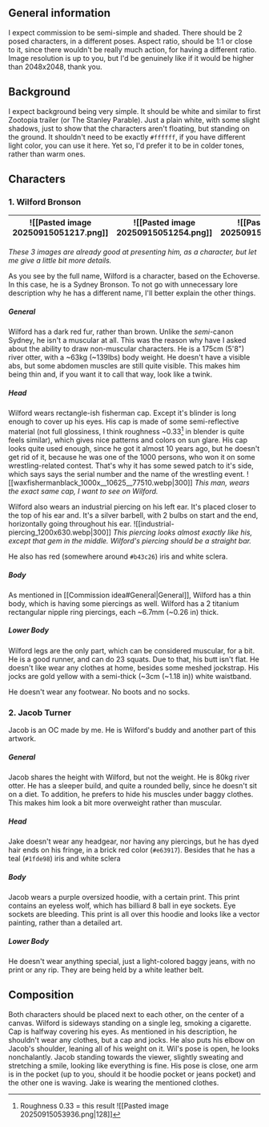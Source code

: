 
## General information
I expect commission to be semi-simple and shaded. There should be 2 posed characters, in a different poses. Aspect ratio, should be 1:1 or close to it, since there wouldn't be really much action, for having a different ratio. Image resolution is up to you, but I'd be genuinely like if it would be higher than 2048x2048, thank you.
## Background
I expect background being very simple. It should be white and similar to first Zootopia trailer (or The Stanley Parable). Just a plain white, with some slight shadows, just to show that the characters aren't floating, but standing on the ground. It shouldn't need to be exactly `#ffffff`, if you have different light color, you can use it here. Yet so, I'd prefer it to be in colder tones, rather than warm ones.
## Characters
### 1. Wilford Bronson
| ![[Pasted image 20250915051217.png]] | ![[Pasted image 20250915051254.png]] | ![[Pasted image 20250915051311.png]] |
| ------------------------------------ | ------------------------------------ | ------------------------------------ |
*These 3 images are already good at presenting him, as a character, but let me give a little bit more details.*

As you see by the full name, Wilford is a character, based on the Echoverse. In this case, he is a Sydney Bronson. To not go with unnecessary lore description why he has a different name, I'll better explain the other things. 
##### General
Wilford has a dark red fur, rather than brown. Unlike the *semi*-canon Sydney, he isn't a muscular at all. This was the reason why have I asked about the ability to draw non-muscular characters. He is a 175cm (5'8") river otter, with a ~63kg (~139lbs) body weight. He doesn't have a visible abs, but some abdomen muscles are still quite visible. This makes him being thin and, if you want it to call that way, look like a twink. 
##### Head
Wilford wears rectangle-ish fisherman cap. Except it's blinder is long enough to cover up his eyes. His cap is made of some semi-reflective material (not full glossiness, I think roughness ~0.33[^1] in blender is quite feels similar), which gives nice patterns and colors on sun glare. His cap looks quite used enough, since he got it almost 10 years ago, but he doesn't get rid of it, because he was one of the 1000 persons, who won it on some wrestling-related contest. That's why it has some sewed patch to it's side, which says says the serial number and the name of the wrestling event.
![[waxfishermanblack_1000x__10625__77510.webp|300]]
*This man, wears the exact same cap, I want to see on Wilford.*

 Wilford also wears an industrial piercing on his left ear. It's placed closer to the top of his ear and. It's a silver barbell, with 2 bulbs on start and the end, horizontally going throughout his ear.
![[industrial-piercing_1200x630.webp|300]]
*This piercing looks almost exactly like his, except that gem in the middle. Wilford's piercing should be a straight bar.*

He also has red (somewhere around `#b43c26`) iris and white sclera.
##### Body
As mentioned in [[Commission idea#General|General]], Wilford has a thin body, which is having some piercings as well. 
Wilford has a 2 titanium rectangular nipple ring piercings, each ~6.7mm (~0.26 in) thick.
##### Lower Body
Wilford legs are the only part, which can be considered muscular, for a bit. He is a good runner, and can do 23 squats. Due to that, his butt isn't flat.
He doesn't like wear any clothes at home, besides some meshed jockstrap. His jocks are gold yellow with a semi-thick (~3cm (~1.18 in)) white waistband. 

He doesn't wear any footwear. No boots and no socks.
### 2. Jacob Turner
Jacob is an OC made by me. He is Wilford's buddy and another part of this artwork.
##### General
Jacob shares the height with Wilford, but not the weight. He is 80kg river otter. He has a sleeper build, and quite a rounded belly, since he doesn't sit on a diet. To addition, he prefers to hide his muscles under baggy clothes. This makes him look a bit more overweight rather than muscular.
##### Head
Jake doesn't wear any headgear, nor having any piercings, but he has dyed hair ends on his fringe, in a brick red color (`#e63917`). Besides that he has a teal (`#1fde98`) iris and white sclera
##### Body
Jacob wears a purple oversized hoodie, with a certain print. This print contains an eyeless wolf, which has billiard 8 ball in eye sockets. Eye sockets are bleeding. This print is all over this hoodie and looks like a vector painting, rather than a detailed art. 
##### Lower Body
He doesn't wear anything special, just a light-colored baggy jeans, with no print or any rip. They are being held by a white leather belt.

## Composition
Both characters should be placed next to each other, on the center of a canvas. 
Wilford is sideways standing on a single leg, smoking a cigarette. Cap is halfway covering his eyes. As mentioned in his description, he shouldn't wear any clothes, but a cap and jocks. He also puts his elbow on Jacob's shoulder, leaning all of his weight on it. Wil's pose is open, he looks nonchalantly. 
Jacob standing towards the viewer, slightly sweating and stretching a smile, looking like everything is fine. His pose is close, one arm is in the pocket (up to you, should it be hoodie pocket or jeans pocket) and the other one is waving. Jake is wearing the mentioned clothes. 

[^1]: Roughness 0.33 = this result ![[Pasted image 20250915053936.png|128]]


